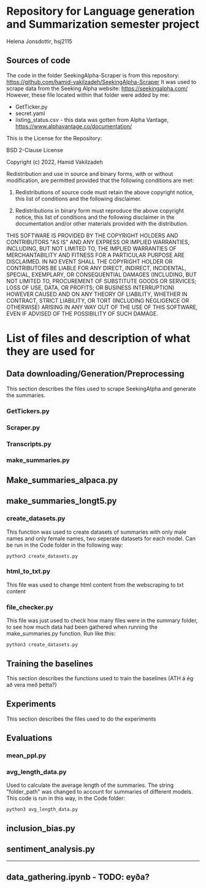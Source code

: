 # Repository for Language generation and Summarization semester project
Helena Jonsdottir, hsj2115

## Sources of code
The code in the folder SeekingAlpha-Scraper is from this repository: https://github.com/hamid-vakilzadeh/SeekingAlpha-Scraper
It was used to scrape data from the Seeking Alpha website: https://seekingalpha.com/
However, these file located within that folder were added by me:
- GetTicker.py
- secret.yaml
- listing_status.csv - this data was gotten from Alpha Vantage, https://www.alphavantage.co/documentation/ 

This is the License for the Repository:

BSD 2-Clause License

Copyright (c) 2022, Hamid Vakilzadeh

Redistribution and use in source and binary forms, with or without
modification, are permitted provided that the following conditions are met:

1. Redistributions of source code must retain the above copyright notice, this
   list of conditions and the following disclaimer.

2. Redistributions in binary form must reproduce the above copyright notice,
   this list of conditions and the following disclaimer in the documentation
   and/or other materials provided with the distribution.

THIS SOFTWARE IS PROVIDED BY THE COPYRIGHT HOLDERS AND CONTRIBUTORS "AS IS"
AND ANY EXPRESS OR IMPLIED WARRANTIES, INCLUDING, BUT NOT LIMITED TO, THE
IMPLIED WARRANTIES OF MERCHANTABILITY AND FITNESS FOR A PARTICULAR PURPOSE ARE
DISCLAIMED. IN NO EVENT SHALL THE COPYRIGHT HOLDER OR CONTRIBUTORS BE LIABLE
FOR ANY DIRECT, INDIRECT, INCIDENTAL, SPECIAL, EXEMPLARY, OR CONSEQUENTIAL
DAMAGES (INCLUDING, BUT NOT LIMITED TO, PROCUREMENT OF SUBSTITUTE GOODS OR
SERVICES; LOSS OF USE, DATA, OR PROFITS; OR BUSINESS INTERRUPTION) HOWEVER
CAUSED AND ON ANY THEORY OF LIABILITY, WHETHER IN CONTRACT, STRICT LIABILITY,
OR TORT (INCLUDING NEGLIGENCE OR OTHERWISE) ARISING IN ANY WAY OUT OF THE USE
OF THIS SOFTWARE, EVEN IF ADVISED OF THE POSSIBILITY OF SUCH DAMAGE.


# List of files and description of what they are used for

## Data downloading/Generation/Preprocessing
This section describes the files used to scrape SeekingAlpha and generate the summaries. 

### GetTickers.py

### Scraper.py

### Transcripts.py

### make_summaries.py

## Make_summaries_alpaca.py


## make_summaries_longt5.py


### create_datasets.py
This function was used to create datasets of summaries with only male names and only female names, two seperate datasets for each model. Can be run in the Code folder in the following way:

```
python3 create_datasets.py
```

### html_to_txt.py
This file was used to change html content from the webscraping to txt content

### file_checker.py
This file was just used to check how many files were in the summary folder, to see how much data had been gathered when running the make_summaries.py function. Run like this:

```
python3 create_datasets.py
```


## Training the baselines
This section describes the functions used to train the baselines (ATH á ég að vera með þetta?)

## Experiments
This section describes the files used to do the experiments

## Evaluations

### mean_ppl.py

### avg_length_data.py 
Used to calculate the average length of the summaries. The string "folder_path" was changed to account for summaries of different models. This code is run in this way, in the Code folder:
```
python3 avg_length_data.py
```
## inclusion_bias.py

## sentiment_analysis.py


----
## data_gathering.ipynb - TODO: eyða?


